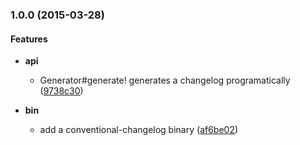 <a name="1.0.0"></a>
### 1.0.0 (2015-03-28)


#### Features

* **api**
  * Generator#generate! generates a changelog programatically	 ([9738c30](/commit/9738c30))

* **bin**
  * add a conventional-changelog binary	 ([af6be02](/commit/af6be02))



